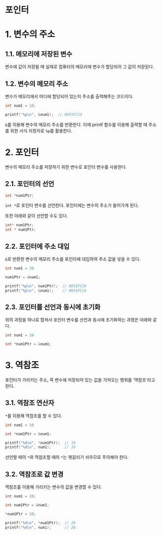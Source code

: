 포인터
=============

# 1. 변수의 주소

## 1.1. 메모리에 저장된 변수

변수에 값이 저장될 때 실제로 컴퓨터의 메모리에 변수가 할당되어 그 값이 저장된다.

## 1.2. 변수의 메모리 주소

변수가 메모리에서 어디에 할당되어 있는지 주소를 출력해주는 코드이다.

```c
int num1 = 10;

printf("%p\n", &num1);  // 0055FC24
```

`&`를 이용해 변수의 메모리 주소를 반환한다. 이때 printf 함수를 이용해 출력할 때 주소를 위한 서식 지정자로 `%p`를 활용한다.

# 2. 포인터

변수의 메모리 주소를 저장하기 위한 변수로 포인터 변수를 사용한다.

## 2.1. 포인터의 선언

```c
int *num1Ptr;
```

`int *`로  포인터 변수를 선언한다. 포인터에는 변수의 주소가 들어가게 된다.

또한 아래와 같이 선언할 수도 있다.

```c
int* num1Ptr;
int * num1Ptr;
```

## 2.2. 포인터에 주소 대입

`&`로 반환한 변수의 메모리 주소를 포인터에 대입하여 주소 값을 넣을 수 있다.

```c
int num1 = 10

num1Ptr = &num1;

printf("%p\n", num1Ptr);  // 0055FC24
printf("%p\n", &num1);    // 0055FC24
```

## 2.3. 포인터를 선언과 동시에 초기화

위의 과정을 하나로 합쳐서 포인터 변수를 선언과 동시에 초기화하는 과정은 아래와 같다.

```c
int num1 = 10

int *num1Ptr = &num1;
```

# 3. 역참조

포인터가 가리키는 주소, 즉 변수에 저장되어 있는 값을 가져오는 행위를 ‘역참조’라고 한다.

## 3.1. 역참조 연산자

`*`를 이용해 역참조를 할 수 있다.

```c
int num1 = 10

int *num1Ptr = &num1;

printf("%d\n", *num1Ptr);  // 10
printf("%d\n", num1);      // 10
```

선언할 때의 `*`와 역참조할 때의 `*`는 헷갈리기 쉬우므로 주의해야 한다.


## 3.2. 역참조로 값 변경

역참조를 이용해 가리키는 변수의 값을 변경할 수 있다.

```c
int num1 = 10;

int num1Ptr = &num1;

*num1Ptr = 20;

printf("%d\n", *num1Ptr);  // 20
printf("%d\n", num1);      // 20
```
